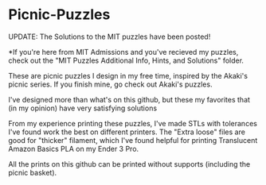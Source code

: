 # Picnic-Puzzles
UPDATE: The Solutions to the MIT puzzles have been posted!

*If you're here from MIT Admissions and you've recieved my puzzles, check out the "MIT Puzzles Additional Info, Hints, and Solutions" folder.

These are picnic puzzles I design in my free time, inspired by the Akaki's picnic series. If you finish mine, go check out Akaki's puzzles.

I've designed more than what's on this github, but these my favorites that (in my opinion) have very satisfying solutions

From my experience printing these puzzles, I've made STLs with tolerances I've found work the best on different printers.  The "Extra loose" files are good for "thicker" filament, which I've found helpful for printing Translucent Amazon Basics PLA on my Ender 3 Pro.

All the prints on this github can be printed without supports (including the picnic basket).
